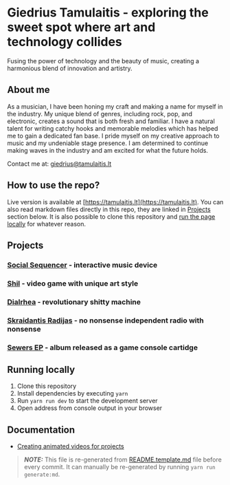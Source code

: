 # Giedrius Tamulaitis - exploring the sweet spot where art and technology collides

Fusing the power of technology and the beauty of music, creating a harmonious blend of innovation and artistry.


## About me

As a musician, I have been honing my craft and making a name for myself in the industry. My unique blend of genres, including rock, pop, and electronic, creates a sound that is both fresh and familiar. I have a natural talent for writing catchy hooks and memorable melodies which has helped me to gain a dedicated fan base. I pride myself on my creative approach to music and my undeniable stage presence. I am determined to continue making waves in the industry and am excited for what the future holds.

Contact me at: [giedrius@tamulaitis.lt](mailto:giedrius@tamulaitis.lt)


## How to use the repo?

Live version is available at [https://tamulaitis.lt](https://tamulaitis.lt). You can also read markdown files directly in this repo, they are linked in [Projects](#projects) section below. It is also possible to clone this repository and [run the page locally](#running-locally) for whatever reason.


## Projects

### [Social Sequencer](src/projects/social-sequencer/README.md) - interactive music device
### [Shil](src/projects/shil/README.md) - video game with unique art style
### [Dialrhea](src/projects/dialrhea/README.md) - revolutionary shitty machine
### [Skraidantis Radijas](src/projects/skraidantis-radijas/README.md) - no nonsense independent radio with nonsense
### [Sewers EP](src/projects/sewers/README.md) - album released as a game console cartidge


## Running locally

1. Clone this repository
2. Install dependencies by executing `yarn`
3. Run `yarn run dev` to start the development server
4. Open address from console output in your browser


## Documentation
- [Creating animated videos for projects](docs/creating-videos.md)


> ***NOTE:*** This file is re-generated from [README.template.md](src/templates/README.template.md) file before every commit. It can manually be re-generated by running `yarn run generate:md`.
